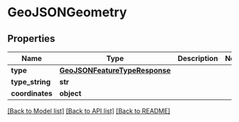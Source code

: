 # GeoJSONGeometry

## Properties
Name | Type | Description | Notes
------------ | ------------- | ------------- | -------------
**type** | [**GeoJSONFeatureTypeResponse**](GeoJSONFeatureTypeResponse.md) |  | 
**type_string** | **str** |  | 
**coordinates** | **object** |  | 

[[Back to Model list]](../README.md#documentation-for-models) [[Back to API list]](../README.md#documentation-for-api-endpoints) [[Back to README]](../README.md)

